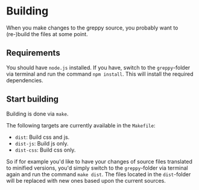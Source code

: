 # Building

When you make changes to the greppy source, you probably want to (re-)build the
files at some point.

## Requirements

You should have `node.js` installed. If you have, switch to the `greppy`-folder
via terminal and run the command `npm install`. This will install the required
dependencies.

## Start building

Building is done via `make`.

The following targets are currently available in the `Makefile`:

* `dist`: Build css and js.
* `dist-js`: Build js only.
* `dist-css`: Build css only.

So if for example you'd like to have your changes of source files translated to
minified versions, you'd simply switch to the `greppy`-folder via terminal again
and run the command `make dist`. The files located in the `dist`-folder will be
replaced with new ones based upon the current sources.

